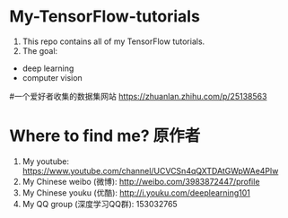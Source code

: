 # My-TensorFlow-tutorials
1. This repo contains all of my TensorFlow tutorials.
2. The goal:
  - deep learning
  - computer vision
  
#一个爱好者收集的数据集网站
https://zhuanlan.zhihu.com/p/25138563
  
# Where to find me? 原作者

1. My youtube: https://www.youtube.com/channel/UCVCSn4qQXTDAtGWpWAe4Plw
2. My Chinese weibo (微博): http://weibo.com/3983872447/profile
3. My Chinese youku (优酷): http://i.youku.com/deeplearning101
4. My QQ group (深度学习QQ群): 153032765

